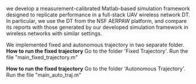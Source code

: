 we develop a measurement-calibrated Matlab-based simulation framework designed to replicate performance in a full-stack UAV wireless network DT. In particular, we use the DT from the NSF AERPAW platform, and compare its reports with those generated by our developed simulation framework in
wireless networks with similar settings. 

We implemented fixed and autonomous trajectory in two separate folder.
**How to run the fixed trajectory**
Go to the folder 'Fixed Trajectory'. Run the file "main_fixed_trajectory.m"

**How to run the fixed trajectory**
Go to the folder 'Autonomous Trajectory'. Run the file "main_auto_traj.m"

